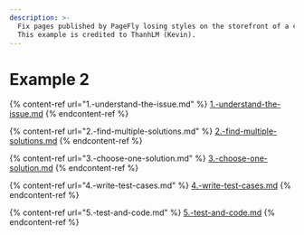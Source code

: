 ```yaml
---
description: >-
  Fix pages published by PageFly losing styles on the storefront of a customer.
  This example is credited to ThanhLM (Kevin).
---
```


# Example 2

{% content-ref url="1.-understand-the-issue.md" %}
[1.-understand-the-issue.md](1.-understand-the-issue.md)
{% endcontent-ref %}

{% content-ref url="2.-find-multiple-solutions.md" %}
[2.-find-multiple-solutions.md](2.-find-multiple-solutions.md)
{% endcontent-ref %}

{% content-ref url="3.-choose-one-solution.md" %}
[3.-choose-one-solution.md](3.-choose-one-solution.md)
{% endcontent-ref %}

{% content-ref url="4.-write-test-cases.md" %}
[4.-write-test-cases.md](4.-write-test-cases.md)
{% endcontent-ref %}

{% content-ref url="5.-test-and-code.md" %}
[5.-test-and-code.md](5.-test-and-code.md)
{% endcontent-ref %}
